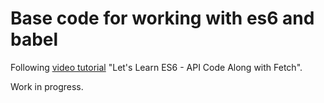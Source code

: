 # Base code for working with es6 and babel

Following [video tutorial](https://www.youtube.com/watch?v=SdBs0CX9MFg) "Let's Learn ES6 - API Code Along with Fetch".

Work in progress.

